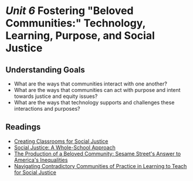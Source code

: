 # *Unit 6* Fostering "Beloved Communities:" Technology, Learning, Purpose, and Social Justice

## Understanding Goals

* What are the ways that communities interact with one another?
* What are the ways that communities can act with purpose and intent towards justice and equity issues?
* What are the ways that technology supports and challenges these interactions and purposes?

## Readings

* [Creating Classrooms for Social Justice](http://www.edutopia.org/blog/creating-classrooms-for-social-justice-tabitha-dellangelo)
* [Social Justice: A Whole-School Approach](http://www.edutopia.org/blog/social-justice-whole-school-approach-jeanine-harmon)
* [The Production of a Beloved Community: Sesame Street's Answer to America's Inequalities](http://web.a.ebscohost.com.ezproxy.fairmontstate.edu/ehost/detail/detail?vid=2&sid=3b132c63-7826-4141-ae88-8b4fdfcf57f8@sessionmgr4002)
* [Navigating Contradictory Communities of Practice in Learning to Teach for Social Justice](http://www.jstor.org.ezproxy.fairmontstate.edu/stable/25166637?seq=1#page_scan_tab_contents)

